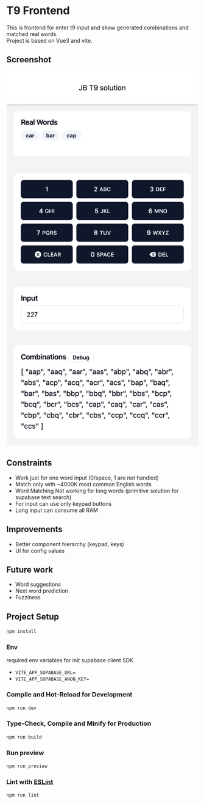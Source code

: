 # T9 Frontend

This is frontend for enter t9 input and show generated combinations and matched real words.  
Project is based on Vue3 and vite.

## Screenshot
![screenshot.png](./src/assets/screenshot.png)

## Constraints
- Work just for one word input (0/space, 1 are not handled)
- Match only with ~4000K most common English words
- Word Matching Not working for long words (primitive solution for supabase text search)
- For input can use only keypad buttons
- Long input can consume all RAM

## Improvements
- Better component hierarchy (keypad, keys)
- UI for config values

## Future work
- Word suggestions
- Next word prediction
- Fuzziness

## Project Setup

```sh
npm install
```

### Env
required env variables for init supabase client SDK 
- `VITE_APP_SUPABASE_URL=`
- `VITE_APP_SUPABASE_ANON_KEY=`

### Compile and Hot-Reload for Development

```sh
npm run dev
```

### Type-Check, Compile and Minify for Production

```sh
npm run build
```

### Run preview
```sh
npm run preview
```

### Lint with [ESLint](https://eslint.org/)

```sh
npm run lint
```
